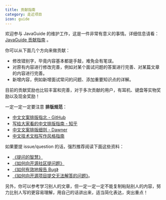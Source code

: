 ```yaml
---
title: 贡献指南
category: 走近项目
icon: guide
---
```


欢迎参与 JavaGuide 的维护工作，这是一件非常有意义的事情。详细信息请看：[JavaGuide 贡献指南](https://zhuanlan.zhihu.com/p/464832264) 。

你可以从下面几个方向来做贡献：

- 修改错别字，毕竟内容基本都是手敲，难免会有笔误。
- 对原有内容进行修改完善，例如对某个面试问题的答案进行完善、对某篇文章的内容进行完善。
- 新增内容，例如新增面试常问的问题、添加重要知识点的详解。

目前的贡献奖励也比较丰富和完善，对于多次贡献的用户，有耳机、键盘等实物奖励以及现金奖励！

一定一定一定要注意 **排版规范**：

- [中文文案排版指北 - GitHub](https://github.com/sparanoid/chinese-copywriting-guidelines)
- [写给大家看的中文排版指南 - 知乎](https://zhuanlan.zhihu.com/p/20506092)
- [中文文案排版细则 - Dawner](https://dawner.top/posts/chinese-copywriting-rules/)
- [中文技术文档写作风格指南](https://github.com/yikeke/zh-style-guide/)

如果要提 issue/question 的话，强烈推荐阅读下面这些资料：

- [《提问的智慧》](https://github.com/ryanhanwu/How-To-Ask-Questions-The-Smart-Way)
- [《如何向开源社区提问题》](https://github.com/seajs/seajs/issues/545)
- [《如何有效地报告 Bug》](http://www.chiark.greenend.org.uk/~sgtatham/bugs-cn.html)
- [《如何向开源项目提交无法解答的问题》](https://zhuanlan.zhihu.com/p/25795393)。

另外，你可以参考学习别人的文章，但一定一定一定不能复制粘贴别人的内容，努力比别人写的更容易理解，用自己的话讲出来，适当简化表达，突出重点！
